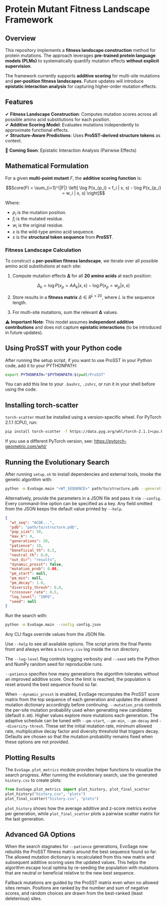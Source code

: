 # **Protein Mutant Fitness Landscape Framework**

## **Overview**

This repository implements a **fitness landscape construction** method for protein mutations. The approach leverages **pre-trained protein language models (PLMs)** to systematically quantify mutation effects **without explicit supervision**.

The framework currently supports **additive scoring** for multi-site mutations and **per-position fitness landscapes**. Future updates will introduce **epistatic interaction analysis** for capturing higher-order mutation effects.



## **Features**

✔ **Fitness Landscape Construction**: Computes mutation scores across all possible amino acid substitutions for each position.  
✔ **Additive Scoring Model**: Evaluates mutations independently to approximate functional effects.  
✔ **Structure-Aware Predictions**: Uses **ProSST-derived structure tokens** as context.  

🚀 **Coming Soon**: Epistatic Interaction Analysis (Pairwise Effects)



## **Mathematical Formulation**


For a given **multi-point mutant** $F$, the **additive scoring function** is:

```math
Score(F) = \sum_{i=1}^{|F|} \left[ \log P(x_{p_i} = f_i | x, s) - \log P(x_{p_i} = w_i | x, s) \right]
```

Where:
- $p_i$ is the mutation position.
- $f_i$ is the mutated residue.
- $w_i$ is the original residue.
- $x$ is the wild-type amino acid sequence.
- $s$ is the **structural token sequence** from **ProSST**.

### **Fitness Landscape Calculation**
To construct a **per-position fitness landscape**, we iterate over all possible amino acid substitutions at each site:

1. Compute mutation effects **Δ** for all **20 amino acids** at each position:
   
```math   
Δ_k = \log P(x_{p} = AA_k | x, s) - \log P(x_{p} = w_p | x, s)
```   

2. Store results in a **fitness matrix** $Δ \in R^{L×20}$, where $L$ is the sequence length.


3. For multi-site mutations, sum the relevant **Δ** values.

⚠️ **Important Note**: This model assumes **independent additive contributions** and does not capture **epistatic interactions** (to be introduced in future updates).


## Using ProSST with your Python code

After running the setup script, if you want to use ProSST in your Python code, add it to your PYTHONPATH:

```bash
export PYTHONPATH="$PYTHONPATH:$(pwd)/ProSST"
```

You can add this line to your `.bashrc`, `.zshrc`, or run it in your shell before using the code.


## Installing torch-scatter

`torch-scatter` must be installed using a version-specific wheel. For PyTorch 2.1.1 (CPU), run:

```bash
pip install torch-scatter -f https://data.pyg.org/whl/torch-2.1.1+cpu.html
```

If you use a different PyTorch version, see: https://pytorch-geometric.com/whl/

## Running the Evolutionary Search

After running `setup.sh` to install dependencies and external tools, invoke the
genetic algorithm with:

```bash
python -m EvoSage.main "<WT_SEQUENCE>" path/to/structure.pdb --generations 50
```

Alternatively, provide the parameters in a JSON file and pass it via
`--config`. Every command-line option can be specified as a key. Any field
omitted from the JSON keeps the default value printed by `--help`.

```json
{
  "wt_seq": "ACDE...",
  "pdb": "path/to/structure.pdb",
  "pop_size": 50,
  "max_k": 4,
  "generations": 20,
  "patience": 10,
  "beneficial_th": 0.5,
  "neutral_th": 0.0,
  "out_dir": "results",
  "dynamic_prosst": false,
  "mutation_prob": 0.08,
  "pm_start": null,
  "pm_min": null,
  "pm_decay": 1.0,
  "diversity_thresh": 0.0,
  "crossover_rate": 0.5,
  "log_level": "INFO",
  "seed": null
}
```

Run the search with:

```bash
python -m EvoSage.main --config config.json
```
Any CLI flags override values from the JSON file.

Use `--help` to see all available options. The script prints the final Pareto
front and always writes a `history.csv` log inside the run directory.

The `--log-level` flag controls logging verbosity and `--seed` sets the
Python and NumPy random seed for reproducible runs.

`--patience` specifies how many generations the algorithm tolerates without an
improved additive score. Once the limit is reached, the population is reset
around the best sequence found so far.

When `--dynamic_prosst` is enabled, EvoSage recomputes the ProSST score matrix
from the top sequence of each generation and updates the allowed mutation
dictionary accordingly before continuing.
`--mutation_prob` controls the per-site mutation probability used when
generating new candidates (default `0.08`). Higher values explore more mutations
each generation.
The adaptive schedule can be tuned with `--pm-start`, `--pm-min`,
`--pm-decay` and `--diversity-thresh`. These set the initial mutation rate,
minimum allowed rate, multiplicative decay factor and diversity threshold that
triggers decay. Defaults are chosen so that the mutation probability remains
fixed when these options are not provided.

## Plotting Results

The `EvoSage.plot_metrics` module provides helper functions to visualize the search progress. After running the evolutionary search, use the generated `history.csv` to create plots:

```python
from EvoSage.plot_metrics import plot_history, plot_final_scatter
plot_history("history.csv", "plots")
plot_final_scatter("history.csv", "plots")
```

`plot_history` shows how the average additive and z-score metrics evolve per generation, while `plot_final_scatter` plots a pairwise scatter matrix for the last generation.

## Advanced GA Options

When the search stagnates for `--patience` generations, EvoSage now rebuilds the
ProSST fitness matrix around the best sequence found so far. The allowed mutation
dictionary is recalculated from this new matrix and subsequent additive scoring
uses the updated values. This helps the algorithm escape local optima by
re-seeding the population with mutations that are neutral or beneficial relative
to the new best sequence.

Fallback mutations are guided by the ProSST matrix even when no allowed sites remain. Positions are ranked by the number and sum of negative scores, and random choices are drawn from the best-ranked (least deleterious) sites.
